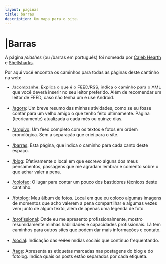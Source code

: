 ```yaml
---
layout: paginas
title: barras
description: Um mapa para o site.
---
```

<h1>
<span aria-hidden="true">|</span>Barras
</h1>
<section class="texto-geral">
<p>A página <i>/slashes</i> (ou /barras em português) foi nomeada por <a href="https://calebhearth.com/" title="o jardim de Caleb">Caleb Hearth</a> e <a href="https://shellsharks.com/" title="o jardim de Shellsharks">Shellsharks</a>.</p>
<p>Por aqui você encontra os caminhos para todas as páginas deste cantinho na web:</p>
<ul class="lista-tags">
<li><a href="{{ site.url }}/acompanhe" title="acompanhe">/acompanhe</a>: Explica o que é o FEED/RSS, indica o caminho para o XML que você deverá inserir no seu leitor preferido. Além de recomendar um leitor de FEED, caso não tenha um e use Android.</li><br/>
<li><a href="{{ site.url }}/agora" title="o que estou fazendo">/agora</a>: Um breve resumo das minhas atividades, como se eu fosse contar para um velho amigo o que tenho feito ultimamente. Página (teoricamente) atualizada a cada mês ou quinze dias.</li><br/>
<li><a href="{{ site.url }}/arquivo" title="tudo junto e misturado">/arquivo</a>: Um feed completo com os textos e fotos em ordem cronológica. Sem a separação que criei para o site.</li><br/>
<li><a href="{{ site.url }}/barras" title="onde cada coisa está">/barras</a>: Esta página, que indica o caminho para cada canto deste espaço.</li><br/>
<li><a href="{{ site.url }}/blog" title="se eu disser, será aqui">/blog</a>: Efetivamente o local em que escrevo alguns dos meus pensamentos, passagens que me agradam lembrar e comento sobre o que achar valer a pena.</li><br/>
<li><a href="{{ site.url }}/colofao" title="o que move este cantinho">/colofao</a>: O lugar para contar um pouco dos bastidores técnicos deste cantinho.</li><br/>
<li><a href="{{ site.url }}/fotolog" title="meu fotolog">/fotolog</a>: Meu álbum de fotos. Local em que eu coloco algumas imagens de momentos que acho valerem a pena compartilhar e algumas vezes vem junto de algum texto, além de apenas uma legenda de foto.</li><br/>
<li><a href="{{ site.url }}/profissional" title="quem é o trabalhador">/profissional</a>: Onde eu me apresento profissionalmente, mostro resumidamente minhas habilidades e capacidades profissionais. Lá tem caminhos para outros sites que podem dar mais informações e contato.</li><br/>
<li><a href="{{ site.url }}/social" title="minhas mídias sociais">/social</a>: Indicação das <del>redes</del> mídias sociais que continuo frequentando.</li><br/>
<li><a href="{{ site.url }}/tags" title="do que estou falando e onde">/tags</a>: Apresenta as etiquetas marcadas nas postagens do blog e do fotolog. Indica quais os posts estão separados por cada etiqueta.</li>
</ul>
</section>
